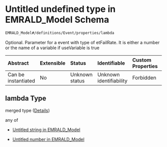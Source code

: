 # Untitled undefined type in EMRALD\_Model Schema

```txt
EMRALD_Model#/definitions/Event/properties/lambda
```

Optional. Parameter for a event with type of etFailRate. It is either a number or the name of a variable if useVariable is true

| Abstract            | Extensible | Status         | Identifiable            | Custom Properties | Additional Properties | Access Restrictions | Defined In                                                                                          |
| :------------------ | :--------- | :------------- | :---------------------- | :---------------- | :-------------------- | :------------------ | :-------------------------------------------------------------------------------------------------- |
| Can be instantiated | No         | Unknown status | Unknown identifiability | Forbidden         | Allowed               | none                | [EMRALD\_JsonSchemaV3\_0.json\*](../../../../out/EMRALD_JsonSchemaV3_0.json "open original schema") |

## lambda Type

merged type ([Details](emrald_jsonschemav3_0-definitions-event-properties-lambda.md))

any of

* [Untitled string in EMRALD_Model](emrald_jsonschemav3_0-definitions-event-properties-lambda-anyof-0.md "check type definition")

* [Untitled number in EMRALD_Model](emrald_jsonschemav3_0-definitions-event-properties-lambda-anyof-1.md "check type definition")
